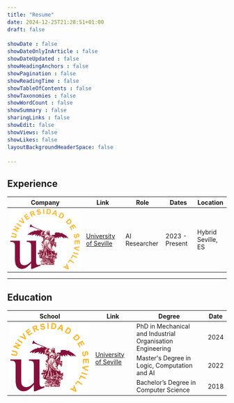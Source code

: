 ```yaml
---
title: "Resume"
date: 2024-12-25T21:28:51+01:00
draft: false

showDate : false
showDateOnlyInArticle : false
showDateUpdated : false
showHeadingAnchors : false
showPagination : false
showReadingTime : false
showTableOfContents : false
showTaxonomies : false 
showWordCount : false
showSummary : false
sharingLinks : false
showEdit: false
showViews: false
showLikes: false
layoutBackgroundHeaderSpace: false

---
```


## Experience


<table>
    <thead>
        <tr>
            <th>Company</th>
            <th>Link</th>
            <th>Role</th>
            <th>Dates</th>
            <th>Location</th>
        </tr>
    </thead>
    <tbody>
        <tr>
            <td><img class="customEntitityLogo" src="us_logo.png" /></td>
            <td><a href="https://www.us.es/" target="_blank">University of Seville</a></td>
            <td>AI Researcher</td>
            <td>2023 - Present</td>
            <td>Hybrid <br> Seville, ES</td>
        </tr>
    </tbody>
</table>


---


## Education

<table>
    <thead>
        <tr>
            <th>School</th>
            <th>Link</th>
            <th>Degree</th>
            <th>Date</th>
        </tr>
    </thead>
    <tbody>
        <tr>
            <td rowspan=4><img class="customEntitityLogo" src="us_logo.png"/></td>
            <td rowspan=4><a href="https://www.us.es/" target="_blank">University of Seville </a></td>
        </tr>
        <tr>
            <td>PhD in Mechanical and Industrial Organisation Engineering</td>
            <td>2024</td>
        </tr>
        <tr>
            <td>Master's Degree in Logic, Computation and AI</td>
            <td>2022</td>
        </tr>
        <tr>
            <td>Bachelor’s Degree in Computer Science</td>
            <td>2018</td>
        </tr>
    </tbody>
</table>

